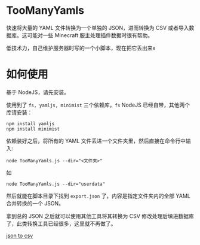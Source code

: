 # TooManyYamls
快速将大量的 YAML 文件转换为一个单独的 JSON，进而转换为 CSV 或者导入数据库。这可能对一些 Minecraft 服主处理插件数据时很有帮助。

低技术力，自己维护服务器时写的一个小脚本，现在把它丢出来x

# 如何使用

基于 NodeJS，请先安装。

使用到了 `fs, yamljs, minimist` 三个依赖库，`fs` NodeJS 已经自带，其他两个库请安装：

```
npm install yamljs
npm install minimist
```

依赖装好之后，将所有的 YAML 文件丢进一个文件夹里，然后直接在命令行中输入:

```
node TooManyYamls.js --dir="<文件夹>"
```

如

```
node TooManyYamls.js --dir="userdata"
```

然后就能在脚本目录下找到 `export.json` 了，内容是指定文件夹内的全部 YAML 合并转换的一个 JSON。

拿到总的 JSON 之后就可以使用其他工具将其转换为 CSV 修改处理后填进数据库了，此类转换工具已经很多，这里就不再做了。

[json to csv](https://www.bing.com/search?q=json+to+csv)
